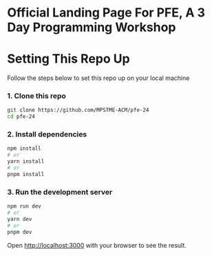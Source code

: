 # Official Landing Page For PFE, A 3 Day Programming Workshop

# Setting This Repo Up

Follow the steps below to set this repo up on your local machine

### 1. Clone this repo

```bash
git clone https://github.com/MPSTME-ACM/pfe-24
cd pfe-24
```

### 2. Install dependencies

```bash
npm install
# or
yarn install
# or
pnpm install
```

### 3. Run the development server

```bash
npm run dev
# or
yarn dev
# or
pnpm dev
```

Open [http://localhost:3000](http://localhost:3000) with your browser to see the result.
